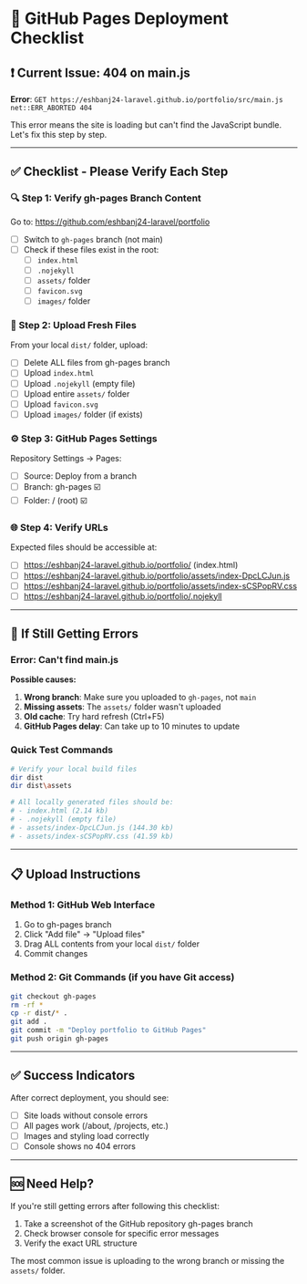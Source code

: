 # 🚨 GitHub Pages Deployment Checklist

## ❗ Current Issue: 404 on main.js
**Error**: `GET https://eshbanj24-laravel.github.io/portfolio/src/main.js net::ERR_ABORTED 404`

This error means the site is loading but can't find the JavaScript bundle. Let's fix this step by step.

---

## ✅ Checklist - Please Verify Each Step

### 🔍 Step 1: Verify gh-pages Branch Content
Go to: https://github.com/eshbanj24-laravel/portfolio
- [ ] Switch to `gh-pages` branch (not main)
- [ ] Check if these files exist in the root:
  - [ ] `index.html`
  - [ ] `.nojekyll`
  - [ ] `assets/` folder
  - [ ] `favicon.svg`
  - [ ] `images/` folder

### 📁 Step 2: Upload Fresh Files
From your local `dist/` folder, upload:
- [ ] Delete ALL files from gh-pages branch
- [ ] Upload `index.html`
- [ ] Upload `.nojekyll` (empty file)
- [ ] Upload entire `assets/` folder
- [ ] Upload `favicon.svg`
- [ ] Upload `images/` folder (if exists)

### ⚙️ Step 3: GitHub Pages Settings
Repository Settings → Pages:
- [ ] Source: Deploy from a branch
- [ ] Branch: gh-pages ☑️
- [ ] Folder: / (root) ☑️

### 🌐 Step 4: Verify URLs
Expected files should be accessible at:
- [ ] https://eshbanj24-laravel.github.io/portfolio/ (index.html)
- [ ] https://eshbanj24-laravel.github.io/portfolio/assets/index-DpcLCJun.js
- [ ] https://eshbanj24-laravel.github.io/portfolio/assets/index-sCSPopRV.css
- [ ] https://eshbanj24-laravel.github.io/portfolio/.nojekyll

---

## 🔧 If Still Getting Errors

### Error: Can't find main.js
**Possible causes:**
1. **Wrong branch**: Make sure you uploaded to `gh-pages`, not `main`
2. **Missing assets**: The `assets/` folder wasn't uploaded
3. **Old cache**: Try hard refresh (Ctrl+F5)
4. **GitHub Pages delay**: Can take up to 10 minutes to update

### Quick Test Commands
```bash
# Verify your local build files
dir dist
dir dist\assets

# All locally generated files should be:
# - index.html (2.14 kb)
# - .nojekyll (empty file)
# - assets/index-DpcLCJun.js (144.30 kb)
# - assets/index-sCSPopRV.css (41.59 kb)
```

---

## 📋 Upload Instructions

### Method 1: GitHub Web Interface
1. Go to gh-pages branch
2. Click "Add file" → "Upload files"
3. Drag ALL contents from your local `dist/` folder
4. Commit changes

### Method 2: Git Commands (if you have Git access)
```bash
git checkout gh-pages
rm -rf *
cp -r dist/* .
git add .
git commit -m "Deploy portfolio to GitHub Pages"
git push origin gh-pages
```

---

## ✅ Success Indicators

After correct deployment, you should see:
- [ ] Site loads without console errors
- [ ] All pages work (/about, /projects, etc.)
- [ ] Images and styling load correctly
- [ ] Console shows no 404 errors

---

## 🆘 Need Help?

If you're still getting errors after following this checklist:
1. Take a screenshot of the GitHub repository gh-pages branch
2. Check browser console for specific error messages
3. Verify the exact URL structure

The most common issue is uploading to the wrong branch or missing the `assets/` folder.
